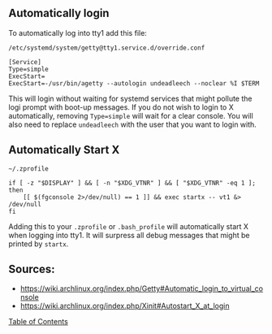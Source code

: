## Automatically login

To automatically log into tty1 add this file:
```
/etc/systemd/system/getty@tty1.service.d/override.conf

[Service]
Type=simple
ExecStart=
ExecStart=-/usr/bin/agetty --autologin undeadleech --noclear %I $TERM
```

This will login without waiting for systemd services that might pollute the logi prompt with boot-up messages. If you do not wish to login to X automatically, removing `Type=simple` will wait for a clear console. You will also need to replace `undeadleech` with the user that you want to login with.


## Automatically Start X

```
~/.zprofile

if [ -z "$DISPLAY" ] && [ -n "$XDG_VTNR" ] && [ "$XDG_VTNR" -eq 1 ]; then
    [[ $(fgconsole 2>/dev/null) == 1 ]] && exec startx -- vt1 &> /dev/null
fi
```

Adding this to your `.zprofile` or `.bash_profile` will automatically start X when logging into tty1. It will surpress all debug messages that might be printed by `startx`.

## Sources:
- https://wiki.archlinux.org/index.php/Getty#Automatic_login_to_virtual_console
- https://wiki.archlinux.org/index.php/Xinit#Autostart_X_at_login

[Table of Contents](README.md)
